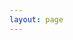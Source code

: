 ```yaml
---
layout: page
---
```


<script setup>
import {
  VPTeamPage,
  VPTeamPageTitle,
  VPTeamMembers
} from 'vitepress/theme'

const members = [
  {
    avatar: './avatar.jpg',
    name: 'Admin',
    title: '创造者',
    // links: [
    //   { icon: 'github', link: 'https://github.com/yyx990803' },
    //   { icon: 'twitter', link: 'https://twitter.com/youyuxi' }
    // ]
  },
]
</script>

<VPTeamPage>
  <VPTeamPageTitle>
    <template #title>
      我是王鹏程 (en)
    </template>
    <template #lead>
      KSW Design 是一个专注于高质量图标组件开发的创新项目。我们的团队由经验丰富的设计师和技术专家组成，致力于为移动应用、网页、桌面应用和品牌提供精美的图标设计。
    </template>
  </VPTeamPageTitle>
  <VPTeamMembers
    :members="members"
  />
</VPTeamPage>
